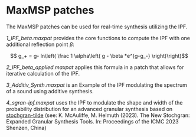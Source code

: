 # MaxMSP patches

The MaxMSP patches can be used for real-time synthesis utilizing the IPF.

*1_IPF_beta.maxpat* provides the core functions to compute the IPF with one additional reflection point $\beta$:

$$ g_+ = g- ln\left( \frac 1 \alpha\left( g - \beta *e^{g-g_-} \right)\right)$$

*2_IPF_beta_applied.maxpat* applies this formula in a patch that allows for iterative calculation of the IPF. 

*3_Additiv_Synth.maxpat*  is an Example of the IPF modulating the spectrum of a sound using additive synthesis.

*4_sgran-ipf.maxpat* uses the IPF to modulate the shape and width of the probability distribution for an advanced granular synthesis based on [stochgran-tilde](https://github.com/trian-gles/stochgran-tilde) (see: K. McAuliffe, M. Helmuth (2023). The New Stochgran: Expanded Granular Synthesis Tools. In: Proceedings of the ICMC 2023
Shenzen, China)
